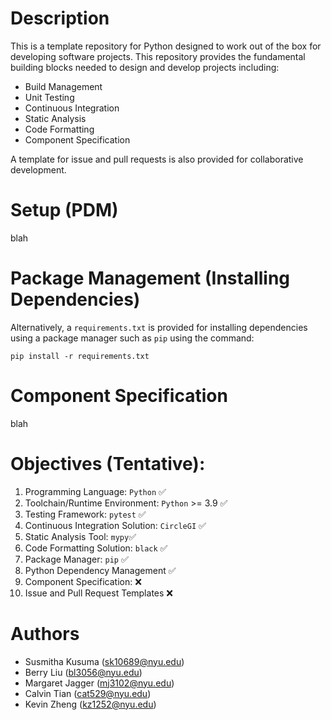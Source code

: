 # Description
This is a template repository for Python designed to work out of the box for developing software projects. This repository provides the fundamental building blocks needed to design and develop projects including:

- Build Management
- Unit Testing
- Continuous Integration
- Static Analysis
- Code Formatting
- Component Specification

A template for issue and pull requests is also provided for collaborative development. 
# Setup (PDM)
blah
# Package Management (Installing Dependencies)

Alternatively, a  ```requirements.txt``` is provided for installing dependencies using a package manager such as ```pip``` using the command:

```
pip install -r requirements.txt
```

# Component Specification
blah
# Objectives (Tentative):

1. Programming Language: ```Python``` ✅
2. Toolchain/Runtime Environment: ```Python``` >= 3.9 ✅
3. Testing Framework: ```pytest``` ✅
4. Continuous Integration Solution: ```CircleGI``` ✅
5. Static Analysis Tool: ```mypy```✅
6. Code Formatting Solution: ```black``` ✅
7. Package Manager: ```pip``` ✅
8. Python Dependency Management ✅
9. Component Specification: ❌
10. Issue and Pull Request Templates ❌

# Authors

- Susmitha Kusuma (sk10689@nyu.edu)
- Berry Liu (bl3056@nyu.edu)
- Margaret Jagger (mj3102@nyu.edu)
- Calvin Tian (cat529@nyu.edu)
- Kevin Zheng (kz1252@nyu.edu)